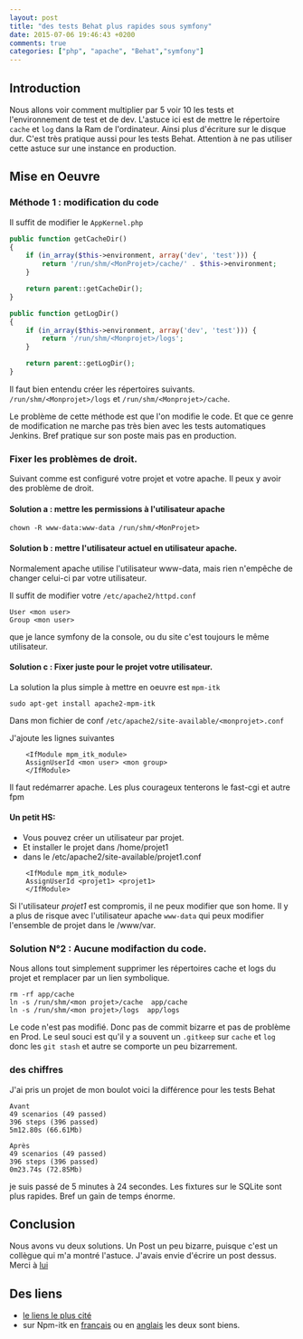 ```yaml
---
layout: post
title: "des tests Behat plus rapides sous symfony"
date: 2015-07-06 19:46:43 +0200
comments: true
categories: ["php", "apache", "Behat","symfony"] 
---
```


## Introduction

Nous allons voir comment multiplier par 5 voir 10 les tests et l'environnement de test et de dev. L'astuce ici est de mettre le répertoire `cache` et `log` dans la Ram de l'ordinateur. Ainsi plus d'écriture sur le disque dur. C'est très pratique aussi pour les tests Behat. Attention à ne pas utiliser cette astuce sur une instance en production.

## Mise en Oeuvre

### Méthode 1 : modification du code

Il suffit de modifier le `AppKernel.php`

``` php
public function getCacheDir()
{
    if (in_array($this->environment, array('dev', 'test'))) {
        return '/run/shm/<MonProjet>/cache/' . $this->environment;
    }

    return parent::getCacheDir();
}

public function getLogDir()
{
    if (in_array($this->environment, array('dev', 'test'))) {
        return '/run/shm/<Monprojet>/logs';
    }

    return parent::getLogDir();
}

```

Il faut bien entendu créer les répertoires suivants. `/run/shm/<Monprojet>/logs` et `/run/shm/<Monprojet>/cache`.

Le problème de cette méthode est que l'on modifie le code. Et que ce genre de modification ne marche pas très bien avec les tests automatiques Jenkins. Bref pratique sur son poste mais pas en production.

### Fixer les problèmes de droit.

Suivant comme est configuré votre projet et votre apache. Il peux y avoir des problème de droit.

#### Solution a : mettre les permissions à l'utilisateur apache
```
chown -R www-data:www-data /run/shm/<MonProjet>
```

#### Solution b : mettre l'utilisateur actuel en utilisateur apache.

Normalement apache utilise l'utilisateur www-data, mais rien n'empêche de changer celui-ci par votre utilisateur. 

Il suffit de modifier votre `/etc/apache2/httpd.conf`

```
User <mon user> 
Group <mon user>

```
que je lance symfony de la console, ou du site c'est toujours le même utilisateur.

#### Solution c : Fixer juste pour le projet votre utilisateur.

La solution la plus simple à mettre en oeuvre est `mpm-itk`

```
sudo apt-get install apache2-mpm-itk
```

Dans mon fichier de conf `/etc/apache2/site-available/<monprojet>.conf`

J'ajoute les lignes suivantes 

```
    <IfModule mpm_itk_module>
    AssignUserId <mon user> <mon group>
    </IfModule>

```

Il faut redémarrer apache. Les plus courageux tenterons le fast-cgi et autre fpm

#### Un petit HS:

 * Vous pouvez créer un utilisateur par projet.
 * Et installer le projet dans /home/projet1
 * dans le /etc/apache2/site-available/projet1.conf

```
    <IfModule mpm_itk_module>
    AssignUserId <projet1> <projet1>
    </IfModule>

```

Si l'utilisateur *projet1* est compromis, il ne peux modifier que son home. Il y a plus de risque avec l'utilisateur apache `www-data` qui peux modifier l'ensemble de projet dans le /www/var. 



### Solution N°2 : Aucune modifaction du code.

Nous allons tout simplement supprimer les répertoires cache et logs du projet et remplacer par un lien symbolique.
```
rm -rf app/cache
ln -s /run/shm/<mon projet>/cache  app/cache
ln -s /run/shm/<mon projet>/logs  app/logs
```

Le code n'est pas modifié. Donc pas de commit bizarre et pas de problème en Prod. Le seul souci est qu'il y a souvent un `.gitkeep` sur `cache` et `log` donc les `git stash` et autre se comporte un peu bizarrement. 


### des chiffres

J'ai pris un projet de mon boulot voici la différence pour les tests Behat

``` 
Avant
49 scenarios (49 passed)
396 steps (396 passed)
5m12.80s (66.61Mb)

Après
49 scenarios (49 passed)
396 steps (396 passed)
0m23.74s (72.85Mb)
```
je suis passé de 5 minutes à 24 secondes. Les fixtures sur le SQLite sont plus rapides. Bref un gain de temps énorme.

## Conclusion
Nous avons vu deux solutions.
Un Post un peu bizarre, puisque c'est un collègue qui m'a montré l'astuce. J'avais envie d'écrire un post dessus. Merci à [lui](https://github.com/floyoops)

## Des liens

 * [le liens le plus cité](http://www.whitewashing.de/2013/08/19/speedup_symfony2_on_vagrant_boxes.html)
 * sur Npm-itk en [français](http://bibabox.fr/apache2-mpm-itk-utiliser-un-utiliser-un-utilisateur-different-pour-chaque-vhost/) ou en [anglais](http://blog.stuartherbert.com/php/2008/04/19/using-mpm-itk-to-secure-a-shared-server/) les deux sont biens.
